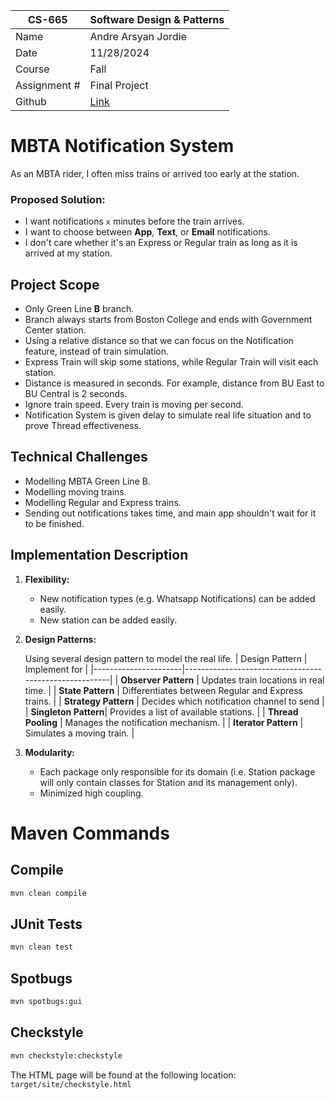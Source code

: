 
| CS-665       | Software Design & Patterns |
|--------------|----------------------------|
| Name         | Andre Arsyan Jordie        |
| Date         | 11/28/2024                 |
| Course       | Fall                       |
| Assignment # | Final Project              |
| Github | [Link](https://github.com/AndreArsyan/CS665-Final-Project)|

# MBTA Notification System
As an MBTA rider, I often miss trains or arrived too early at the station.
### Proposed Solution:
- I want notifications `x` minutes before the train arrives.
- I want to choose between **App**, **Text**, or **Email** notifications.
- I don't care whether it's an Express or Regular train as long as it is arrived at my station.

## Project Scope
- Only Green Line **B** branch.
- Branch always starts from Boston College and ends with Government Center station.
- Using a relative distance so that we can focus on the Notification feature, instead of train simulation.
- Express Train will skip some stations, while Regular Train will visit each station.
- Distance is measured in seconds. For example, distance from BU East to BU Central is 2 seconds.
- Ignore train speed. Every train is moving per second.
- Notification System is given delay to simulate real life situation and to prove Thread effectiveness.

## Technical Challenges
- Modelling MBTA Green Line B.
- Modelling moving trains.
- Modelling Regular and Express trains.
- Sending out notifications takes time, and main app shouldn't wait for it to be finished.

## Implementation Description
1. **Flexibility:** 
   - New notification types (e.g. Whatsapp Notifications) can be added easily.
   - New station can be added easily.
2. **Design Patterns:**
   
   Using several design pattern to model the real life.
   | Design Pattern       | Implement for                                         |
   |----------------------|-------------------------------------------------------|
   | **Observer Pattern** | Updates train locations in real time.                 |
   | **State Pattern**    | Differentiates between Regular and Express trains.    |
   | **Strategy Pattern** | Decides which notification channel to send            |
   | **Singleton Pattern**| Provides a list of available stations.                |
   | **Thread Pooling**   | Manages the notification mechanism.                   |
   | **Iterator Pattern** | Simulates a moving train.                             |

3. **Modularity:**
   - Each package only responsible for its domain (i.e. Station package will only contain classes for Station and its management only).
   - Minimized high coupling.

# Maven Commands
## Compile
```bash
mvn clean compile
```

## JUnit Tests
```bash
mvn clean test
```

## Spotbugs 
```bash
mvn spotbugs:gui 
```

## Checkstyle 
```bash
mvn checkstyle:checkstyle
```
The HTML page will be found at the following location:
`target/site/checkstyle.html`
